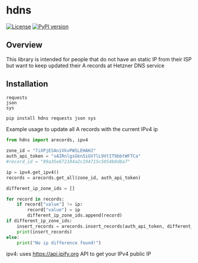 # hdns

[![License](https://img.shields.io/badge/License-MIT-blue.svg)](https://opensource.org/licenses/MIT)
[![PyPI version](https://badge.fury.io/py/your-package-name.svg)](https://badge.fury.io/py/your-package-name)

## Overview

This library is intended for people that do not have an static IP from their ISP but want to keep updated their A records at Hetzner DNS service

## Installation

	requests
	json
	sys

```bash
pip install hdns requests json sys
```
Example usage to update all A records with the current IPv4 ip

```python
from hdns import arecords, ipv4

zone_id = "7iXPjESAniVkvPWSLEHAHJ"
auth_api_token = "sAIRnlgsGkn5iGV7lL9VtIT9bbtWFTCa"
#record_id = "99a35e672184a2c194715c5054b0d8a7"

ip = ipv4.get_ipv4()
records = arecords.get_all(zone_id, auth_api_token)

different_ip_zone_ids = []

for record in records:
    if record["value"] != ip:
        record["value"] = ip
        different_ip_zone_ids.append(record)
if different_ip_zone_ids:
    insert_records = arecords.insert_records(auth_api_token, different_ip_zone_ids)
    print(insert_records)
else:
    print("No ip difference found!")
```

ipv4: uses https://api.ipify.org API to get your IPv4 public IP
